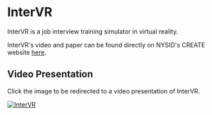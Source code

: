 # InterVR

InterVR is a job interview training simulator in virtual reality.

InterVR's video and paper can be found directly on NYSID's CREATE website [here](https://www.nysid.org/create/projects/8-32/The-City-College-of-New-York-2018-2019-Academic-Year/).

## Video Presentation
Click the image to be redirected to a video presentation of InterVR.

[![InterVR](https://img.youtube.com/vi/1rbGgupipYE/0.jpg)](https://www.youtube.com/watch?v=1rbGgupipYE) 
